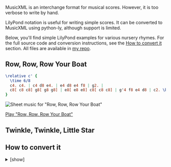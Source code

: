 MusicXML is an interchange format for musical scores. However, it is too verbose to write by hand.

LilyPond notation is useful for writing simple scores. It can be converted to MusicXML using python-ly, although support is limited.

Below, you'll find simple LilyPond examples for various nursery rhymes. For the full source code and conversion instructions, see the [How to convert it](#how-to-convert-it) section. All files are available in [my repo](https://github.com/yuukiarchive/sheetmusic).

## Row, Row, Row Your Boat

```lilypond
\relative c' {
  \time 6/8
  c4. c4. | c4 d8 e4. | e4 d8 e4 f8 | g2. |
  c8[ c8 c8] g8[ g8 g8] | e8[ e8 e8] c8[ c8 c8] | g'4 f8 e4 d8 | c2. \bar "|."
}
```

![Sheet music for "Row, Row, Row Your Boat"](https://github.com/user-attachments/assets/f7885323-ab42-4ac4-9210-7989245f0823)

[Play "Row, Row, Row Your Boat"](https://github.com/user-attachments/assets/8b48be04-c256-4d81-b155-5661b63c21ba)

## Twinkle, Twinkle, Little Star

## How to convert it

<details>
<summary>[show]</summary>

row.ly:

```lilypond
\version "2.24.4"

\score {
  \relative c' {
    \time 6/8
    c4. c4. | c4 d8 e4. | e4 d8 e4 f8 | g2. | \break
    c8[ c8 c8] g8[ g8 g8] | e8[ e8 e8] c8[ c8 c8] | g'4 f8 e4 d8 | c2. \bar "|."
  }

  \layout {
    \autoBreaksOff
    indent = #0
    line-width = #120
  }

  \midi {
    \tempo 4. = 108
  }
}
```

Convert to SVG and MIDI:

```sh
lilypond --svg -dcrop -dmidi-extension=mid row.ly
```

Set the background color to white:

```sh
rsvg-convert -b white -f svg -o row.cropped.svg row.cropped.svg
```

Convert to WAV:

```sh
fluidsynth -ni FluidR3_GM.sf2 -F row.wav row.mid
```

Convert to WebM:

```sh
ffmpeg -i row.wav -c:a libopus row.webm
```

Convert to MusicXML:

```sh
ly musicxml row.ly > row.musicxml
```

</details>
